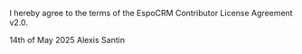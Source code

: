 I hereby agree to the terms of the EspoCRM Contributor License Agreement v2.0.

14th of May 2025
Alexis Santin
